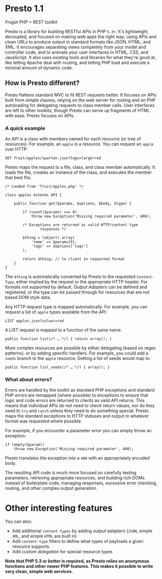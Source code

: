 # Presto 1.1 

*Frugal PHP + REST toolkit*

Presto is a library for building RESTful APIs in PHP `5.3+`. It's lightweight, decoupled, and focused on making web apps the right way; using APIs and clean URLs to produce output in standard formats like JSON, HTML, and XML.  It encourages separating views completely from your model and controller code, and to animate your user interfaces in HTML, CSS, and JavaScript. It also uses existing tools and libraries for what they're good at, like letting Apache deal with routing, and letting PHP load and execute a minimal amount of dynamic code.

## How is Presto different?

Presto flattens standard MVC to fit REST requests better. It focuses on APIs built from simple classes, relying on the web server for routing and on PHP autoloading for delegating requests to class member calls. User interfaces are left to other toolkits, though Presto can serve up fragments of HTML with ease. Presto focuses on APIs.

### A quick example 

An API is a class with members named for each resource (or tree of resources). For example, an `apple` is a resource. You can request an `apple` over HTTP:

	GET fruit/apples/spartan.json?tags=large+red


Presto maps the request to a file, class, and class member automatically. It loads the file, creates an instance of the class, and executes the member that best fits:


	/* Loaded from 'fruit/apples.php' */
	
	class apples extends API {
	
		public function get($params, $options, $body, $type) {
			
			if (count($params) === 0)
				throw new Exception('Missing required parameter', 400);
			
			/* Exceptions are returned as valid HTTP/content type 
					responses */
			
			$thing = (object) array(
				'name' => $params[0],
				'tags' => $options['tags']
			);
			
			return $thing; // to client in requested format
		}
	}


The `$thing` is automatically converted by Presto to the requested `Content-Type`, either implied by the request or the appropriate HTTP header. For formats not supported by default, *Output Adapters* can be defined and registered, or the type can be passed through for resources that are not based DOM style data.

Any HTTP request type is mapped automatically. For example, you can request a list of `apple` types available from the API:

	LIST apples.json?colour=red

A LIST request is mapped to a function of the same name:

	public function list(/* … */) { return array(); }


More complex resources are possible by either delegating (based on regex patterns), or by adding specific handlers. For example, you could add a `seeds` branch to the `apple` resource. Getting a list of seeds would map to:

	public function list_seeds(/* … */) { array(); }

### What about errors?

Errors are handled by the toolkit as standard PHP exceptions and standard PHP errors are remapped (where possible) to exceptions to ensure that logic and code errors are returned to clients as valid API returns. This means that individual APIs do not need to check return values, nor do they need to `try` and `catch` unless they need to do something special. Presto maps the standard exceptions to HTTP statuses and output in whatever format was requested where possible.

For example, if you encounter a parameter error you can simply throw an exception:

	if (empty($param))
		throw new Exception('Missing required parameter', 400);
		
Presto translates the exception into a `400` with an appropriately encoded body.

The resulting API code is much more focused on carefully testing parameters, retrieving appropriate resources, and building rich DOMs instead of boilerplate code, managing responses, excessive error checking, routing, and other complex output generation.


Other interesting features
==========================

You can also:

* Add additional `content-types` by adding *output adapters* (`JSON`, simple `XML`, and simple `HTML` are built in)
* Add `content-type` filters to define what types of payloads a given resource supports.
* Add *custom delegation* for special resource types

**Note that PHP 5.3 or better is required, as Presto relies on anonymous functions and other newer PHP features. This makes it possible to write very clean, simple web services.**
